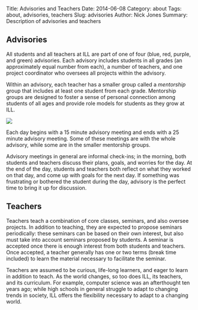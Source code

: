 Title: Advisories and Teachers
Date: 2014-06-08
Category: about
Tags: about, advisories, teachers
Slug: advisories
Author: Nick Jones
Summary: Description of advisories and teachers

## Advisories

All students and all teachers at ILL are part of one of four 
(blue, red, purple, and green) advisories. Each advisory includes students
in all grades (an approximately equal number from each), a number of teachers,
and one project coordinator who oversees all projects within the 
advisory. 


Within an advisory, each teacher has a smaller group called a *mentorship* group
that includes at least one student from each grade. Mentorship groups
are designed to foster a sense of personal connection among students of all ages
and provide role models for students as they grow at ILL. 

<img src="/images/advisory.png" style="display: block; margin-left: auto;
 margin-right: auto;" />


Each day begins with a 15 minute advisory meeting and ends with a 25 minute advisory
meeting. Some of these meetings are with the whole advisory, while some are in the smaller
mentorship groups.

Advisory meetings in general are informal check-ins; in the morning, both 
students and teachers discuss their plans, goals, and worries for the day. 
At the end of the day, students and teachers both reflect on what they worked on that day, and 
come up with goals for the next day. If something was frustrating or bothered the
student during the day, advisory is the perfect time to bring it up for discussion. 

## Teachers

Teachers teach a combination of core classes, seminars, and also oversee projects.
In addition to teaching, they are expected to propose seminars periodically: these
seminars can be based on their own interest, but also must take into account
seminars proposed by students. A seminar is accepted once there is enough interest
from both students and teachers. Once accepted, a teacher generally has one 
or two terms (break time included) to learn the material necessary to facilitate
the seminar.

Teachers are assumed to be curious, life-long learners, and eager to learn 
in addition to teach. As the world changes, so too does ILL, its teachers,
and its curriculum. For example, computer science was an afterthought 
ten years ago; while high schools in general struggle to adapt to changing 
trends in society, ILL offers the flexibility necessary to adapt to a changing world.
